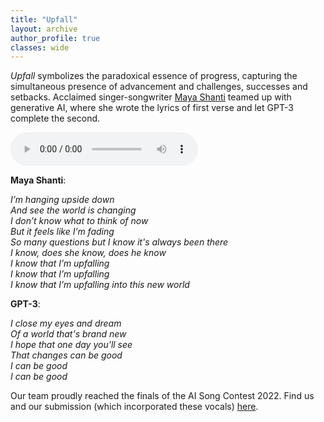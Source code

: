 ```yaml
---
title: "Upfall"
layout: archive
author_profile: true
classes: wide
---
```


*Upfall* symbolizes the paradoxical essence of progress, capturing the simultaneous presence of advancement and challenges, successes and setbacks. Acclaimed singer-songwriter <a href="https://www.instagram.com/mayashanti_/?hl=en">Maya Shanti</a> teamed up with generative AI, where she wrote the lyrics of first verse and let GPT-3 complete the second. 

<audio src="/assets/upfall.mp3" controls preload></audio>

**Maya Shanti**:

*I’m hanging upside down*  
*And see the world is changing*  
*I don’t know what to think of now*  
*But it feels like I’m fading*  
*So many questions but I know it's always been there*  
*I know, does she know, does he know*  
*I know that I’m upfalling*  
*I know that I’m upfalling*  
*I know that I’m upfalling into this new world*  

**GPT-3**:  

*I close my eyes and dream*  
*Of a world that's brand new*  
*I hope that one day you'll see*   
*That changes can be good*  
*I can be good*  
*I can be good*  

Our team proudly reached the finals of the AI Song Contest 2022. Find us and our submission (which incorporated these vocals) <a href="https://www.aisongcontest.com/participants-2022/wavy-weights-and-bassy-biases">here</a>.